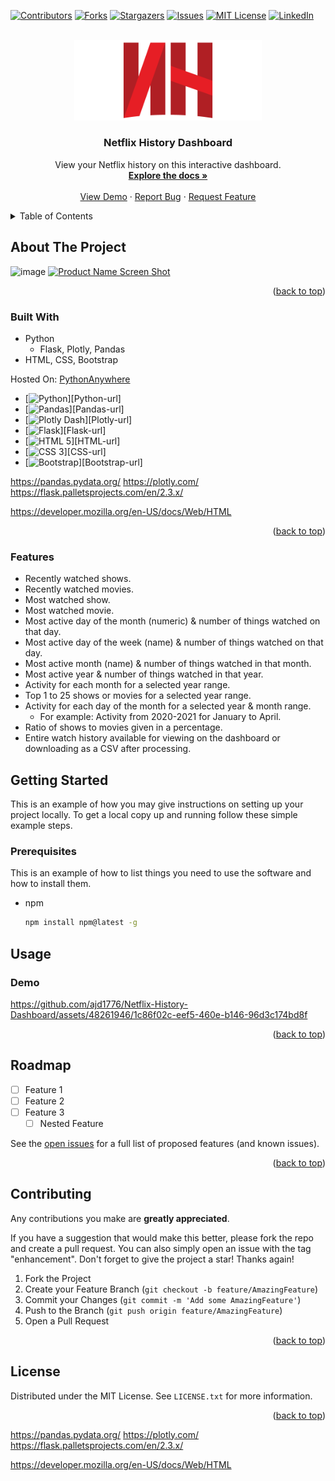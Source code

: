 <a id="readme-top"></a>

[![Contributors][contributors-shield]][contributors-url]
[![Forks][forks-shield]][forks-url]
[![Stargazers][stars-shield]][stars-url]
[![Issues][issues-shield]][issues-url]
[![MIT License][license-shield]][license-url]
[![LinkedIn][linkedin-shield]][linkedin-url]

<!-- PROJECT LOGO -->
<br />
<div align="center">
  <a href="https://github.com/ajd1776/Netflix-History-Dashboard">
    <img src="./static/img/logo.png" alt="Logo" width="300">
  </a>

<h3 align="center">Netflix History Dashboard</h3>

  <p align="center">
    View your Netflix history on this interactive dashboard.
    <br />
    <a href="https://github.com/ajd1776/Netflix-History-Dashboard"><strong>Explore the docs »</strong></a>
    <br />
    <br />
    <a href="https://github.com/ajd1776/Netflix-History-Dashboard">View Demo</a>
    ·
    <a href="https://github.com/ajd1776/Netflix-History-Dashboard/issues">Report Bug</a>
    ·
    <a href="https://github.com/ajd1776/Netflix-History-Dashboard/issues">Request Feature</a>
  </p>
</div>


<!-- TABLE OF CONTENTS -->
<details>
  <summary>Table of Contents</summary>
  <ol>
    <li>
      <a href="#about-the-project">About The Project</a>
      <ul>
        <li><a href="#built-with">Built With</a></li>
        <li><a href="#features">Features</a></li>
      </ul>
    </li>
    <li>
      <a href="#getting-started">Getting Started</a>
      <ul>
        <li><a href="#prerequisites">Prerequisites</a></li>
      </ul>
    </li>
    <li><a href="#usage">Usage</a></li>
    <li><a href="#roadmap">Roadmap</a></li>
    <li><a href="#contributing">Contributing</a></li>
    <li><a href="#license">License</a></li>
    <li><a href="#contact">Contact</a></li>
    <li><a href="#acknowledgments">Acknowledgments</a></li>
  </ol>
</details>


<!-- ABOUT THE PROJECT -->
## About The Project
![image](https://github.com/ajd1776/Netflix-History-Dashboard/assets/48261946/9a1574d3-de84-4caf-923a-ee09e52df5a0)
[![Product Name Screen Shot][product-screenshot]](https://github.com/ajd1776/Netflix-History-Dashboard/assets/48261946/9a1574d3-de84-4caf-923a-ee09e52df5a0)

<p align="right">(<a href="#readme-top">back to top</a>)</p>


### Built With
- Python
  - Flask, Plotly, Pandas
- HTML, CSS, Bootstrap

Hosted On: 	[PythonAnywhere](https://www.pythonanywhere.com)

* [![Python][Python-icon]][Python-url]
* [![Pandas][Pandas-icon]][Pandas-url]
* [![Plotly Dash][Plotly-icon]][Plotly-url]
* [![Flask][Flask-icon]][Flask-url]
* [![HTML 5][HTML-icon]][HTML-url]
* [![CSS 3][CSS-icon]][CSS-url]
* [![Bootstrap][Bootstrap-icon]][Bootstrap-url]

https://pandas.pydata.org/
https://plotly.com/
https://flask.palletsprojects.com/en/2.3.x/

https://developer.mozilla.org/en-US/docs/Web/HTML


<p align="right">(<a href="#readme-top">back to top</a>)</p>


### Features
- Recently watched shows.
- Recently watched movies.
- Most watched show.
- Most watched movie.
- Most active day of the month (numeric) & number of things watched on that day.
- Most active day of the week (name) & number of things watched on that day.
- Most active month (name) & number of things watched in that month.
- Most active year & number of things watched in that year.
- Activity for each month for a selected year range.
- Top 1 to 25 shows or movies for a selected year range.
- Activity for each day of the month for a selected year & month range.
  - For example: Activity from 2020-2021 for January to April.
- Ratio of shows to movies given in a percentage.
- Entire watch history available for viewing on the dashboard or downloading as a CSV after processing. 


<!-- GETTING STARTED -->
## Getting Started

This is an example of how you may give instructions on setting up your project locally.
To get a local copy up and running follow these simple example steps.

### Prerequisites

This is an example of how to list things you need to use the software and how to install them.
* npm
  ```sh
  npm install npm@latest -g
  ```


<!-- USAGE EXAMPLES -->
## Usage

### Demo
https://github.com/ajd1776/Netflix-History-Dashboard/assets/48261946/1c86f02c-eef5-460e-b146-96d3c174bd8f

<p align="right">(<a href="#readme-top">back to top</a>)</p>


<!-- ROADMAP -->
## Roadmap

- [ ] Feature 1
- [ ] Feature 2
- [ ] Feature 3
    - [ ] Nested Feature

See the [open issues](https://github.com/github_username/repo_name/issues) for a full list of proposed features (and known issues).

<p align="right">(<a href="#readme-top">back to top</a>)</p>


<!-- CONTRIBUTING -->
## Contributing
Any contributions you make are **greatly appreciated**.

If you have a suggestion that would make this better, please fork the repo and create a pull request. You can also simply open an issue with the tag "enhancement".
Don't forget to give the project a star! Thanks again!

1. Fork the Project
2. Create your Feature Branch (`git checkout -b feature/AmazingFeature`)
3. Commit your Changes (`git commit -m 'Add some AmazingFeature'`)
4. Push to the Branch (`git push origin feature/AmazingFeature`)
5. Open a Pull Request

<p align="right">(<a href="#readme-top">back to top</a>)</p>


<!-- LICENSE -->
## License

Distributed under the MIT License. See `LICENSE.txt` for more information.

<p align="right">(<a href="#readme-top">back to top</a>)</p>




<!-- MARKDOWN LINKS & IMAGES -->
[contributors-shield]: https://img.shields.io/github/contributors/ajd1776/Netflix-History-Dashboard.svg?style=for-the-badge
[contributors-url]: https://github.com/ajd1776/Netflix-History-Dashboard/graphs/contributors
[forks-shield]: https://img.shields.io/github/forks/ajd1776/Netflix-History-Dashboard.svg?style=for-the-badge
[forks-url]: https://github.com/ajd1776/Netflix-History-Dashboard/network/members
[stars-shield]: https://img.shields.io/github/stars/ajd1776/Netflix-History-Dashboard.svg?style=for-the-badge
[stars-url]: https://github.com/ajd1776/Netflix-History-Dashboard/stargazers
[issues-shield]: https://img.shields.io/github/issues/ajd1776/Netflix-History-Dashboard.svg?style=for-the-badge
[issues-url]: https://github.com/ajd1776/Netflix-History-Dashboard/issues
[license-shield]: https://img.shields.io/github/license/ajd1776/Netflix-History-Dashboard.svg?style=for-the-badge
[license-url]: https://github.com/ajd1776/Netflix-History-Dashboard/blob/master/LICENSE.txt
[linkedin-shield]: https://img.shields.io/badge/-LinkedIn-black.svg?style=for-the-badge&logo=linkedin&colorB=555
[linkedin-url]: https://linkedin.com/in/linkedin_username

[product-screenshot]: (https://github.com/ajd1776/Netflix-History-Dashboard/assets/48261946/9a1574d3-de84-4caf-923a-ee09e52df5a0)

[Python-icon]:
[Python-url]:
[Pandas-icon]:
[Pandas-url]:
[Plotly-icon]:
[Plotly-url]:
[Flask-icon]:
[Flask-url]:
[HTML-icon]:
[HTML-url]:
[CSS-icon]:
[CSS-url]:
[Bootstrap-icon]:
[Bootstrap-url]:

https://pandas.pydata.org/
https://plotly.com/
https://flask.palletsprojects.com/en/2.3.x/

https://developer.mozilla.org/en-US/docs/Web/HTML
